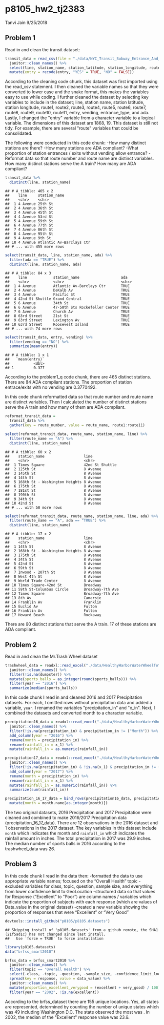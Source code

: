 p8105\_hw2\_tj2383
================
Tanvi Jain
9/25/2018

Problem 1
---------

Read in and clean the transit dataset:

``` r
transit_data = read_csv(file = "./data/NYC_Transit_Subway_Entrance_And_Exit_Data.csv", col_types = "cccddcccccccccccccccccccccccddcc") %>% 
  janitor::clean_names() %>%
  select(line, station_name, station_latitude, station_longitude, route1:route11, entry, vending, entrance_type, ada) %>%
  mutate(entry = recode(entry, "YES" = TRUE, "NO" = FALSE))
```

According to the cleaning code chunk, this dataset was first imported using the read\_csv statement. I then cleaned the variable names so that they were converted to lower case and the snake format, this makes the variables easy to use while coding. I further cleaned the dataset by selecting key variables to include in the dataset; line, station name, station latitude, station longitude, route1, route2, route3, route4, route5, route6, route7, route8, route9, route10, route11, entry, vending, entrance\_type, and ada. Lastly, I changed the "entry" variable from a character variable to a logical variable. The dimensions of this dataset are 1868, 19. This dataset is still not tidy. For example, there are several "route" variables that could be consolidated.

The following were conducted in this code chunk: -How many distinct stations are there? -How many stations are ADA compliant? -What proportion of station entrances / exits without vending allow entrance? -Reformat data so that route number and route name are distinct variables. How many distinct stations serve the A train? How many are ADA compliant?

``` r
transit_data %>% 
  distinct(line, station_name) 
```

    ## # A tibble: 465 x 2
    ##    line     station_name            
    ##    <chr>    <chr>                   
    ##  1 4 Avenue 25th St                 
    ##  2 4 Avenue 36th St                 
    ##  3 4 Avenue 45th St                 
    ##  4 4 Avenue 53rd St                 
    ##  5 4 Avenue 59th St                 
    ##  6 4 Avenue 77th St                 
    ##  7 4 Avenue 86th St                 
    ##  8 4 Avenue 95th St                 
    ##  9 4 Avenue 9th St                  
    ## 10 4 Avenue Atlantic Av-Barclays Ctr
    ## # ... with 455 more rows

``` r
select(transit_data, line, station_name, ada) %>% 
  filter(ada == "TRUE") %>% 
  distinct(line, station_name, ada)
```

    ## # A tibble: 84 x 3
    ##    line            station_name                   ada  
    ##    <chr>           <chr>                          <chr>
    ##  1 4 Avenue        Atlantic Av-Barclays Ctr       TRUE 
    ##  2 4 Avenue        DeKalb Av                      TRUE 
    ##  3 4 Avenue        Pacific St                     TRUE 
    ##  4 42nd St Shuttle Grand Central                  TRUE 
    ##  5 6 Avenue        34th St                        TRUE 
    ##  6 6 Avenue        47-50th Sts Rockefeller Center TRUE 
    ##  7 6 Avenue        Church Av                      TRUE 
    ##  8 63rd Street     21st St                        TRUE 
    ##  9 63rd Street     Lexington Av                   TRUE 
    ## 10 63rd Street     Roosevelt Island               TRUE 
    ## # ... with 74 more rows

``` r
select(transit_data, entry, vending) %>% 
  filter(vending == "NO") %>% 
  summarize(mean(entry))
```

    ## # A tibble: 1 x 1
    ##   `mean(entry)`
    ##           <dbl>
    ## 1         0.377

According to the problem1\_q code chunk, there are 465 distinct stations. There are 84 ADA compliant stations. The proportion of station entrace/exits with no vending are 0.3770492.

In this code chunk reformatted data so that route number and route name are distinct variables. Then I calculated the number of distinct stations serve the A train and how many of them are ADA compliant.

``` r
reformat_transit_data = 
  transit_data %>% 
  gather(key = route_number, value = route_name, route1:route11)

select(reformat_transit_data, route_name, station_name, line) %>% 
  filter(route_name == "A") %>% 
  distinct(line, station_name)
```

    ## # A tibble: 60 x 2
    ##    station_name                  line           
    ##    <chr>                         <chr>          
    ##  1 Times Square                  42nd St Shuttle
    ##  2 125th St                      8 Avenue       
    ##  3 145th St                      8 Avenue       
    ##  4 14th St                       8 Avenue       
    ##  5 168th St - Washington Heights 8 Avenue       
    ##  6 175th St                      8 Avenue       
    ##  7 181st St                      8 Avenue       
    ##  8 190th St                      8 Avenue       
    ##  9 34th St                       8 Avenue       
    ## 10 42nd St                       8 Avenue       
    ## # ... with 50 more rows

``` r
select(reformat_transit_data, route_name, station_name, line, ada) %>% 
  filter(route_name == "A", ada == "TRUE") %>% 
  distinct(line, station_name)
```

    ## # A tibble: 17 x 2
    ##    station_name                  line            
    ##    <chr>                         <chr>           
    ##  1 14th St                       8 Avenue        
    ##  2 168th St - Washington Heights 8 Avenue        
    ##  3 175th St                      8 Avenue        
    ##  4 34th St                       8 Avenue        
    ##  5 42nd St                       8 Avenue        
    ##  6 59th St                       8 Avenue        
    ##  7 Inwood - 207th St             8 Avenue        
    ##  8 West 4th St                   8 Avenue        
    ##  9 World Trade Center            8 Avenue        
    ## 10 Times Square-42nd St          Broadway        
    ## 11 59th St-Columbus Circle       Broadway-7th Ave
    ## 12 Times Square                  Broadway-7th Ave
    ## 13 8th Av                        Canarsie        
    ## 14 Franklin Av                   Franklin        
    ## 15 Euclid Av                     Fulton          
    ## 16 Franklin Av                   Fulton          
    ## 17 Howard Beach                  Rockaway

There are 60 distinct stations that serve the A train. 17 of these stations are ADA compliant.

Problem 2
---------

Read in and clean the Mr.Trash Wheel dataset

``` r
trashwheel_data = readxl::read_excel("./data/HealthyHarborWaterWheelTotals2017-9-26.xlsx", "Mr. Trash Wheel", range = cellranger::cell_cols("A:N")) %>% 
  janitor::clean_names() %>% 
  filter(!is.na(dumpster)) %>% 
  mutate(sports_balls = as.integer(round(sports_balls))) %>% 
  filter(year == "2016") %>% 
  summarize(median(sports_balls))
```

In this code chunk I read in and cleaned 2016 and 2017 Precipitation datasets. For each, I omitted rows without precipitation data and added a variable, `year`. I renamed the variables "precipitation\_in" and "x\_in". Next, I combined the datasets and converted month to a character variable.

``` r
precipitation16_data = readxl::read_excel("./data/HealthyHarborWaterWheelTotals2017-9-26.xlsx", "2016 Precipitation", range = cellranger::cell_cols("A:B")) %>% 
  janitor::clean_names() %>% 
  filter(!is.na(precipitation_in) & precipitation_in != ("Month")) %>% 
  add_column(year = "2016") %>% 
  rename(month = precipitation_in) %>% 
  rename(rainfall_in = x_1) %>% 
  mutate(rainfall_in = as.numeric(rainfall_in))

precipitation17_data = readxl::read_excel("./data/HealthyHarborWaterWheelTotals2017-9-26.xlsx", "2017 Precipitation", range = cellranger::cell_cols("A:B")) %>% 
  janitor::clean_names() %>% 
  filter(!is.na(precipitation_in) & !is.na(x_1) & precipitation_in != ("Month")) %>% 
  add_column(year = "2017") %>% 
  rename(month = precipitation_in) %>% 
  rename(rainfall_in = x_1) %>% 
  mutate(rainfall_in = as.numeric(rainfall_in)) %>% 
  summarize(sum(rainfall_in))

precipitation_16_17_data = bind_rows(precipitation16_data, precipitation17_data) %>% 
  mutate(month = month.name[as.integer(month)]) 
```

The two original datasets, 2016 Precipitation and 2017 Precipitation were cleaned and combined to make 2016/2017 Precipitation data (precipitation\_16\_17\_data). There are 12 observations in the 2016 dataset and 1 observations in the 2017 dataset. The key variables in this dataset include `month` which indicates the month and `rainfall_in` which indicates the rainfall amount in inches. The total precipitation in 2017 was 29.9 inches. The median number of sports balls in 2016 according to the trashwheel\_data was 26.

Problem 3
---------

In this code chunk I read in the data then: -formatted the data to use appropriate variable names; focused on the “Overall Health” topic -excluded variables for class, topic, question, sample size, and everything from lower confidence limit to GeoLocation -structured data so that values for Response (“Excellent” to “Poor”) are column names / variables which indicate the proportion of subjects with each response (which are values of Data\_value in the original dataset) -created a new variable showing the proportion of responses that were “Excellent” or “Very Good”

``` r
devtools::install_github("p8105/p8105.datasets")
```

    ## Skipping install of 'p8105.datasets' from a github remote, the SHA1 (21f5ad1c) has not changed since last install.
    ##   Use `force = TRUE` to force installation

``` r
library(p8105.datasets)
data("brfss_smart2010")

brfss_data = brfss_smart2010 %>% 
  janitor::clean_names() %>% 
  filter(topic == "Overall Health") %>% 
  select(-class, -topic, -question, -sample_size, -confidence_limit_low:-geo_location) %>% 
  spread(key = response, value = data_value) %>% 
  janitor::clean_names() %>% 
  mutate(proportion_excellent_verygood = (excellent + very_good) / 100) %>% 
  filter(year == "2002", !is.na(excellent))
```

According to the brfss\_dataset there are 155 unique locations. Yes, all states are represented, determined by counting the number of unique states which was 49 including Washington D.C. The state observed the most was . In 2002, the median of the "Excellent" response value was 23.6.
